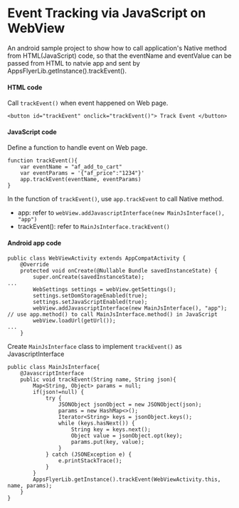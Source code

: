 # Event Tracking via JavaScript on WebView


 An android sample project to show how to call application's Native method from HTML(JavaScript) code, so that the eventName and eventValue can be passed from HTML to natvie app and sent by AppsFlyerLib.getInstance().trackEvent().

#### HTML code
Call `trackEvent()` when event happened on Web page.
```
<button id="trackEvent" onclick="trackEvent()"> Track Event </button>
```

#### JavaScript code
Define a function to handle event on Web page.
```
function trackEvent(){
    var eventName = "af_add_to_cart"
    var eventParams = '{"af_price":"1234"}'
    app.trackEvent(eventName, eventParams)
}
```

In the function of `trackEvent()`, use `app.trackEvent` to call Native method.
* app: refer to `webView.addJavascriptInterface(new MainJsInterface(), "app")`
* trackEvent(): refer to `MainJsInterface.trackEvent()`

#### Android app code
```
public class WebViewActivity extends AppCompatActivity {
    @Override
    protected void onCreate(@Nullable Bundle savedInstanceState) {
        super.onCreate(savedInstanceState);
...
        WebSettings settings = webView.getSettings();
        settings.setDomStorageEnabled(true);
        settings.setJavaScriptEnabled(true);
        webView.addJavascriptInterface(new MainJsInterface(), "app"); // use app.method() to call MainJsInterface.method() in JavaScript
        webView.loadUrl(getUrl());
...
    }
```

Create `MainJsInterface` class to implement `trackEvent()` as JavascriptInterface
```
public class MainJsInterface{
    @JavascriptInterface
    public void trackEvent(String name, String json){
        Map<String, Object> params = null;
        if(json!=null) {
            try {
                JSONObject jsonObject = new JSONObject(json);
                params = new HashMap<>();
                Iterator<String> keys = jsonObject.keys();
                while (keys.hasNext()) {
                    String key = keys.next();
                    Object value = jsonObject.opt(key);
                    params.put(key, value);
                }
            } catch (JSONException e) {
                e.printStackTrace();
            }
        }
        AppsFlyerLib.getInstance().trackEvent(WebViewActivity.this, name, params);
    }
}
```


